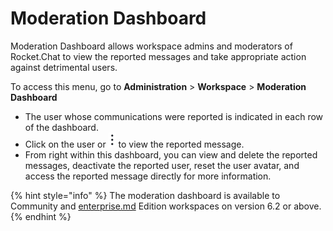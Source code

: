 # Moderation Dashboard

Moderation Dashboard allows workspace admins and moderators of Rocket.Chat to view the reported messages and take appropriate action against detrimental users.

To access this menu, go to **Administration** > **Workspace** > **Moderation Dashboard**

* The user whose communications were reported is indicated in each row of the dashboard.
* Click on the user or <img src="../../.gitbook/assets/image (1).png" alt="" data-size="line"> to view the reported message.
* From right within this dashboard, you can view and delete the reported messages, deactivate the reported user, reset the user avatar, and access the reported message directly for more information.&#x20;

{% hint style="info" %}
The moderation dashboard is available to Community and [enterprise.md](settings/enterprise.md "mention") Edition workspaces on version 6.2 or above.
{% endhint %}
